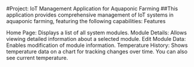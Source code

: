 #Project: IoT Management Application for Aquaponic Farming
##This application provides comprehensive management of IoT systems in aquaponic farming, featuring the following capabilities:
Features

Home Page: Displays a list of all system modules.
Module Details: Allows viewing detailed information about a selected module.
Edit Module Data: Enables modification of module information.
Temperature History: Shows temperature data on a chart for tracking changes over time.
You can also see current temperature.

